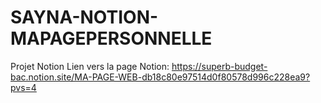 # SAYNA-NOTION-MAPAGEPERSONNELLE
Projet Notion
Lien vers la page Notion: 
https://superb-budget-bac.notion.site/MA-PAGE-WEB-db18c80e97514d0f80578d996c228ea9?pvs=4
